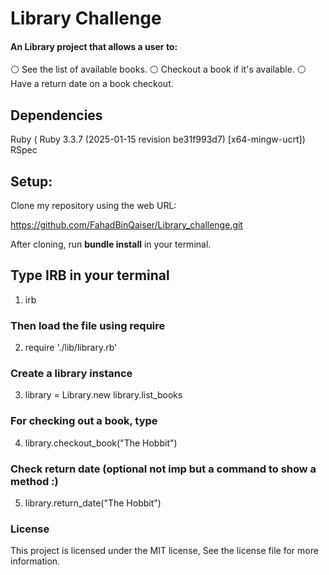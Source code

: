# Library Challenge

#### An Library project that allows a user to:

⚪ See the list of available books.
⚪ Checkout a book if it's available.
⚪ Have a return date on a book checkout.

## Dependencies

Ruby ( Ruby 3.3.7 (2025-01-15 revision be31f993d7) [x64-mingw-ucrt])
RSpec

## Setup:
Clone my repository using the web URL:

https://github.com/FahadBinQaiser/Library_challenge.git

After cloning, run **bundle install** in your terminal.

## Type IRB in your terminal

1) irb

### Then load the file using require

2) require './lib/library.rb'

### Create a library instance

3) library = Library.new
library.list_books

### For checking out a book, type

4) library.checkout_book("The Hobbit")

### Check return date (optional not imp but a command to show a method :) 

5) library.return_date("The Hobbit")

### License
This project is licensed under the MIT license, See the license file for more information.



